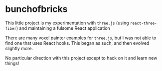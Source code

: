 # bunchofbricks

This little project is my experimentation with `three.js` (using
`react-three-fiber`) and maintaining a fulsome React application

There are many voxel painter examples for `three.js`, but I was not able to find
one that uses React hooks. This began as such, and then evolved slightly more.

No particular direction with this project except to hack on it and learn new
things!
